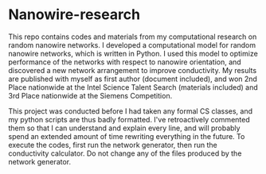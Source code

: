 # Nanowire-research
This repo contains codes and materials from my computational research on random nanowire networks. I developed a computational model for random nanowire networks, which is written in Python. I used this model to optimize performance of the networks with respect to nanowire orientation, and discovered a new network arrangement to improve conductivity. My results are published with myself as first author (document included), and won 2nd Place nationwide at the Intel Science Talent Search (materials included) and 3rd Place nationwide at the Siemens Competition.  

This project was conducted before I had taken any formal CS classes, and my python scripts are thus badly formatted. I've retroactively commented them so that I can understand and explain every line, and will probably spend an extended amount of time rewriting everything in the future. To execute the codes, first run the network generator, then run the conductivity calculator. Do not change any of the files produced by the network generator. 
